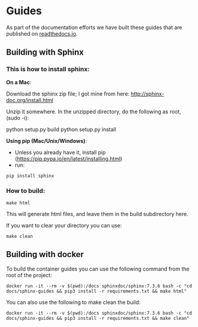 # Guides

As part of the documentation efforts we have built these guides that are published on [readthedocs.io](http://ppr-ojs.readthedocs.io).

## Building with Sphinx

### This is how to install sphinx: 

**On a Mac**: 

Download the sphinx zip file; I got mine from here: 
http://sphinx-doc.org/install.html

Unzip it somewhere. In the unzipped directory, do the following as
root, (sudo -i):

python setup.py build
python setup.py install

**Using pip (Mac/Unix/Windows)**:

* Unless you already have it, install pip (https://pip.pypa.io/en/latest/installing.html)
* run:

```
pip install sphinx
```

### How to build: 

```
make html
```

This will generate html files, and leave them in the build subdirectory here. 

If you want to clear your directory you can use:

```
make clean
```

## Building with docker

To build the container guides you can use the following command from the root of the project:

```
docker run -it --rm -v $(pwd):/docs sphinxdoc/sphinx:7.3.6 bash -c "cd docs/sphinx-guides && pip3 install -r requirements.txt && make html"
```

You can also use the following to make clean the build:
```
docker run -it --rm -v $(pwd):/docs sphinxdoc/sphinx:7.3.6 bash -c "cd docs/sphinx-guides && pip3 install -r requirements.txt && make clean"